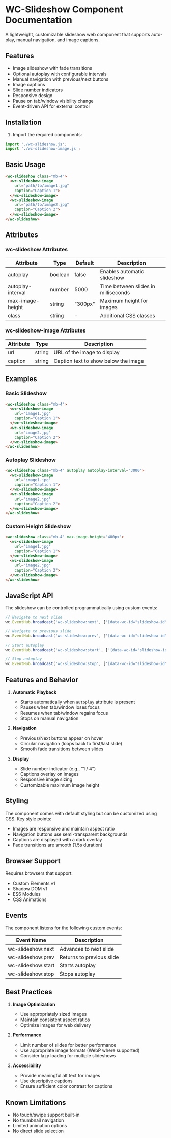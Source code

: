 # WC-Slideshow Component Documentation

A lightweight, customizable slideshow web component that supports auto-play, manual navigation, and image captions.

## Features

- Image slideshow with fade transitions
- Optional autoplay with configurable intervals
- Manual navigation with previous/next buttons
- Image captions
- Slide number indicators
- Responsive design
- Pause on tab/window visibility change
- Event-driven API for external control

## Installation

1. Import the required components:

```javascript
import './wc-slideshow.js';
import './wc-slideshow-image.js';
```

## Basic Usage

```html
<wc-slideshow class="mb-4">
  <wc-slideshow-image
    url="path/to/image1.jpg"
    caption="Caption 1">
  </wc-slideshow-image>
  <wc-slideshow-image
    url="path/to/image2.jpg"
    caption="Caption 2">
  </wc-slideshow-image>
</wc-slideshow>
```

## Attributes

### wc-slideshow Attributes

| Attribute | Type | Default | Description |
|-----------|------|---------|-------------|
| autoplay | boolean | false | Enables automatic slideshow |
| autoplay-interval | number | 5000 | Time between slides in milliseconds |
| max-image-height | string | "300px" | Maximum height for images |
| class | string | - | Additional CSS classes |

### wc-slideshow-image Attributes

| Attribute | Type | Description |
|-----------|------|-------------|
| url | string | URL of the image to display |
| caption | string | Caption text to show below the image |

## Examples

### Basic Slideshow
```html
<wc-slideshow class="mb-4">
  <wc-slideshow-image
    url="image1.jpg"
    caption="Caption 1">
  </wc-slideshow-image>
  <wc-slideshow-image
    url="image2.jpg"
    caption="Caption 2">
  </wc-slideshow-image>
</wc-slideshow>
```

### Autoplay Slideshow
```html
<wc-slideshow class="mb-4" autoplay autoplay-interval="3000">
  <wc-slideshow-image
    url="image1.jpg"
    caption="Caption 1">
  </wc-slideshow-image>
  <wc-slideshow-image
    url="image2.jpg"
    caption="Caption 2">
  </wc-slideshow-image>
</wc-slideshow>
```

### Custom Height Slideshow
```html
<wc-slideshow class="mb-4" max-image-height="400px">
  <wc-slideshow-image
    url="image1.jpg"
    caption="Caption 1">
  </wc-slideshow-image>
  <wc-slideshow-image
    url="image2.jpg"
    caption="Caption 2">
  </wc-slideshow-image>
</wc-slideshow>
```

## JavaScript API

The slideshow can be controlled programmatically using custom events:

```javascript
// Navigate to next slide
wc.EventHub.broadcast('wc-slideshow:next', ['[data-wc-id="slideshow-id"]']);

// Navigate to previous slide
wc.EventHub.broadcast('wc-slideshow:prev', ['[data-wc-id="slideshow-id"]']);

// Start autoplay
wc.EventHub.broadcast('wc-slideshow:start', ['[data-wc-id="slideshow-id"]']);

// Stop autoplay
wc.EventHub.broadcast('wc-slideshow:stop', ['[data-wc-id="slideshow-id"]']);
```

## Features and Behavior

1. **Automatic Playback**
   - Starts automatically when `autoplay` attribute is present
   - Pauses when tab/window loses focus
   - Resumes when tab/window regains focus
   - Stops on manual navigation

2. **Navigation**
   - Previous/Next buttons appear on hover
   - Circular navigation (loops back to first/last slide)
   - Smooth fade transitions between slides

3. **Display**
   - Slide number indicator (e.g., "1 / 4")
   - Captions overlay on images
   - Responsive image sizing
   - Customizable maximum image height

## Styling

The component comes with default styling but can be customized using CSS. Key style points:

- Images are responsive and maintain aspect ratio
- Navigation buttons use semi-transparent backgrounds
- Captions are displayed with a dark overlay
- Fade transitions are smooth (1.5s duration)

## Browser Support

Requires browsers that support:
- Custom Elements v1
- Shadow DOM v1
- ES6 Modules
- CSS Animations

## Events

The component listens for the following custom events:

| Event Name | Description |
|------------|-------------|
| wc-slideshow:next | Advances to next slide |
| wc-slideshow:prev | Returns to previous slide |
| wc-slideshow:start | Starts autoplay |
| wc-slideshow:stop | Stops autoplay |

## Best Practices

1. **Image Optimization**
   - Use appropriately sized images
   - Maintain consistent aspect ratios
   - Optimize images for web delivery

2. **Performance**
   - Limit number of slides for better performance
   - Use appropriate image formats (WebP where supported)
   - Consider lazy loading for multiple slideshows

3. **Accessibility**
   - Provide meaningful alt text for images
   - Use descriptive captions
   - Ensure sufficient color contrast for captions

## Known Limitations

- No touch/swipe support built-in
- No thumbnail navigation
- Limited animation options
- No direct slide selection
